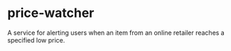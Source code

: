 # price-watcher
A service for alerting users when an item from an online retailer reaches a specified low price.

